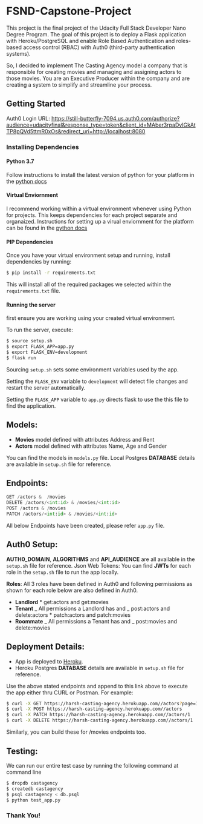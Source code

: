 # FSND-Capstone-Project

This project is the final project of the Udacity Full Stack Developer Nano Degree Program. The goal of this project is to deploy a Flask application with Heroku/PostgreSQL and enable Role Based Authentication and roles-based access control (RBAC) with Auth0 (third-party authentication systems).

So, I decided to implement The Casting Agency model a company that is responsible for creating movies and managing and assigning actors to those movies. You are an Executive Producer within the company and are creating a system to simplify and streamline your process.

## Getting Started

Auth0 Login URL: https://still-butterfly-7094.us.auth0.com/authorize?audience=udacityfinal&response_type=token&client_id=MAber3rpaDvIGkAtTP8pQVd5ttmR0xOs&redirect_uri=http://localhost:8080

### Installing Dependencies

#### Python 3.7

Follow instructions to install the latest version of python for your platform in the [python docs](https://docs.python.org/3/using/unix.html#getting-and-installing-the-latest-version-of-python)

#### Virtual Enviornment

I recommend working within a virtual environment whenever using Python for projects. This keeps dependencies for each project separate and organaized. Instructions for setting up a virual enviornment for the platform can be found in the [python docs](https://packaging.python.org/guides/installing-using-pip-and-virtual-environments/)

#### PIP Dependencies

Once you have your virtual environment setup and running, install dependencies by running:

```bash
$ pip install -r requirements.txt
```

This will install all of the required packages we selected within the `requirements.txt` file.

#### Running the server

first ensure you are working using your created virtual environment.

To run the server, execute:

```bash
$ source setup.sh
$ export FLASK_APP=app.py
$ export FLASK_ENV=development
$ flask run
```

Sourcing `setup.sh` sets some environment variables used by the app.

Setting the `FLASK_ENV` variable to `development` will detect file changes and restart the server automatically.

Setting the `FLASK_APP` variable to `app.py` directs flask to use the this file to find the application.

## Models:

- **Movies** model defined with attributes Address and Rent
- **Actors** model defined with attributes Name, Age and Gender

You can find the models in `models.py` file. Local Postgres **DATABASE** details are available in `setup.sh` file for reference.

## Endpoints:

```python
GET /actors &  /movies
DELETE /actors/<int:id> & /movies/<int:id>
POST /actors & /movies
PATCH /actors/<int:id> & /movies/<int:id>
```

All below Endpoints have been created, please refer `app.py` file.

## Auth0 Setup:

**AUTH0_DOMAIN**, **ALGORITHMS** and **API_AUDIENCE** are all available in the `setup.sh` file for reference.
Json Web Tokens: You can find **JWTs** for each role in the `setup.sh` file to run the app locally.

**Roles**: All 3 roles have been defined in Auth0 and following permissions as shown for each role below are also defined in Auth0.

- **Landlord** \* get:actors and get:movies
- **Tenant**
  _ All permissions a Landlord has and
  _ post:actors and delete:actors \* patch:actors and patch:movies
- **Roommate**
  _ All permissions a Tenant has and
  _ post:movies and delete:movies

## Deployment Details:

- App is deployed to [Heroku](https://harsh-casting-agency.herokuapp.com/ "Heroku").
- Heroku Postgres **DATABASE** details are available in `setup.sh` file for reference.

Use the above stated endpoints and append to this link above to execute the app either thru CURL or Postman.
For example:

```bash
$ curl -X GET https://harsh-casting-agency.herokuapp.com//actors?page=1
$ curl -X POST https://harsh-casting-agency.herokuapp.com//actors
$ curl -X PATCH https://harsh-casting-agency.herokuapp.com//actors/1
$ curl -X DELETE https://harsh-casting-agency.herokuapp.com//actors/1
```

Similarly, you can build these for /movies endpoints too.

## Testing:

We can run our entire test case by running the following command at command line

```python
$ dropdb castagency
$ createdb castagency
$ psql castagency < db.psql
$ python test_app.py
```

### Thank You!